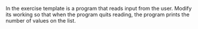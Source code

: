 In the exercise template is a program that reads input from the user. Modify its working so that when the program quits reading, the program prints the number of values on the list.